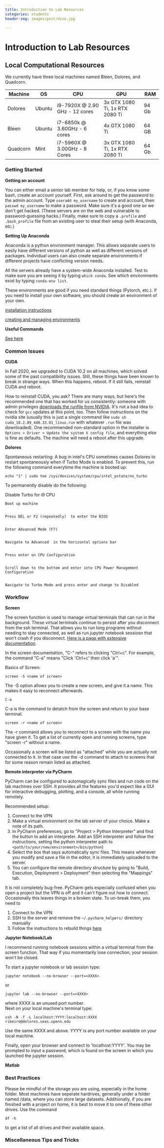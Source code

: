 ```yaml
---
title: Introduction to Lab Resources
categories: students
header-img: images/post/dino.jpg

---
```


# Introduction to Lab Resources

## Local Computational Resources

We currently have three local machines named Bleen, Dolores, and Quadcorn.

| Machine  | OS     | CPU                            | GPU                            | RAM   |
|----------|--------|--------------------------------|--------------------------------|-------|
| Dolores  | Ubuntu | i9-7920X @ 2.90 GHz - 12 cores | 3x GTX 1080 Ti, 1x RTX 2080 Ti | 94 Gb |
| Bleen    | Ubuntu | i7-6850k @ 3.60GHz - 6 cores   | 4x GTX 1080 Ti                 | 64 GB |
| Quadcorn | Mint   | i7-5960X @ 3.00GHz - 8 Cores   | 3x GTX 1080 Ti, 1x RTX 2080 Ti | 64 Gb |

### Getting Started

**Getting an account**

You can either email a senior lab member for help, or, if you know some bash, create an account yourself.
First, ask around to get the password to the admin account. Type `useradd my_username` to create
and account, then `passwd my_username` to make a password. Make sure it's a good one so we don't get hacked.
(These servers are on the web and vulnerable to password-guessing hacks.)
Finally, make sure to copy a `.profile` and `.bash_profile` file from an existing user to steal their setup (with Anaconda, etc.)

**Setting Up Anaconda**

Anaconda is a python environment manager. This allows separate users to easily have different versions of python as well as different versions of packages.
Individual users can also create separate environments if different projects have conflicting version needs.

All the servers already have a system-wide Anaconda installed. Test to make sure you are seeing it
by typing `which conda`. See which environments exist by typing `conda-env list`.

These environments are good if you need standard things (Pytorch, etc.).
If you need to install your own software, you should create an environment of your own.

[installation instructions](https://docs.anaconda.com/anaconda/install/linux/)

[creating and managing environments](https://docs.conda.io/projects/conda/en/latest/user-guide/tasks/manage-environments.html)

**Useful Commands**

[See here](https://TTI-DEL.github.io/Lab/2018/09/20/bleen-quadcorn-commands.html)


### Common Issues

**CUDA**

In Fall 2020, we upgraded to CUDA 10.2 on all machines, which solved some of the past compatibility issues. Still, these things have been known to break in strange ways. When this happens, reboot. If it still fails, reinstall CUDA and reboot.

How to reinstall CUDA, you ask? There are many ways, but here's the recommended one that has worked for us consistently: someone with admin privileges [downloads the runfile from NVIDIA](https://developer.nvidia.com/cuda-downloads). It's not a bad idea to check for `gcc` updates at this point, too. Then follow instructions on the nvidia site (usually this is just a single command like `sudo sh cuda_10.2.89_440.33.01_linux.run` with whatever `.run` file was downloaded). One recommended non-standard option in the installer is `Options > Driver > Update the system X config file`, and everything else is fine as defaults. The machine will need a reboot after this upgrade.

**Dolores**

Spontaneous restarting: A bug in intel's CPU sometimes causes Dolores to restart spontaneously when if Turbo Mode is enabled. To prevent this, run the following command everytime the machine is booted up:

    echo "1" | sudo tee /sys/devices/system/cpu/intel_pstate/no_turbo

To permanently disable do the following:

Disable Turbo for i9 CPU

    Boot up machine


    Press DEL or F2 (repeatedly)  to enter the BIOS


    Enter Advanced Mode (F7)


    Navigate to Advanced  in the horizontal options bar


    Press enter on CPU Configuration


    Scroll down to the bottom and enter into CPU Power Management Configuration


    Navigate to Turbo Mode and press enter and change to Disabled


### Workflow

**Screen**

The screen function is used to manage virtual terminals that can run in the background. These virtual terminals continue to persist after you disconnect from the ssh terminal. That allows you to run long programs without needing to stay connected, as well as run jupyter notebook sessiosn that won't crash if you disconnect. [Here is a page with extensive documentation](https://www.gnu.org/software/screen/manual/screen.html).

In the screen documentation, "C-" refers to clicking "Ctrl+c". For example, the command "C-a" means "Click 'Ctrl+c' then click 'a'".

Basics of Screen:

    screen -S <name of screen>

The -S option allows you to create a new screen, and give it a name. This makes it easy to reconnect afterwards.

    C-a

C-a is the command to detatch from the screen and return to your base terminal.

    screen -r <name of screen>

The -r command allows you to reconnect to a screen with the name you have given it. To get a list of currently open and running screens, type "screen -r" without a name.

Occasionally a screen will be listed as "attached" while you are actually not connected to it. In that case use the -d command to attach to screens that for some reason remain listed as attached.

**Remote interpreter via PyCharm**

PyCharm can be configured to automagically sync files and run code on the lab machines over SSH. It provides all the features you'd expect like a GUI for interactive debugging, plotting, and a console, all while running remotely.

Recommended setup:

1. Connect to the VPN
2. Make a virtual environment on the lab server of your choice. Make a note of its path.
3. In PyCharm preferences, go to "Project > Python Interpreter" and find the button to add an interpreter. Add an SSH interpreter and follow the instructions, setting the python interpreter path to `<path/to/your/new/environment>/bin/python`)
4. Select the box that says automatically sync files. This means whenever you modify and save a file in the editor, it is immediately uploaded to the server.
5. You can configure the remote directory structure by going to "Build, Execution, Deployment > Deployment" then selecting the "Mappings" tab.

It is not completely bug-free. PyCharm gets especially confused when you open a project but the VPN is off and it can't figure out how to connect. Occasionally this leaves things in a broken state. To un-break them, you need to

1. Connect to the VPN
2. SSH to the server and remove the `~/.pycharm_helpers/` directory manually
3. Follow the instructions to rebuild things [here](https://intellij-support.jetbrains.com/hc/en-us/community/posts/115000738804-How-to-update-skeletons-remote-interpreter?page=1#community_comment_115000623624)

**Jupyter Notebook/Lab**

I recommend running notebook sessions within a virtual terminal from the screen function. That way if you momentarily lose connection, your session won't be closed.

To start a jupyter notebook or lab session type:

    jupyter notebook --no-browser --port=<XXXX>
or

    jupyter lab --no-browser --port=<XXXX>

where XXXX is an unused port number.  
Next on your local machine's terminal type:

    ssh -N -f -L localhost:YYYY:localhost:XXXX ribeiro@dolores.seas.upenn.edu

Use the same XXXX and above. YYYY is any port number available on your local machine.

Finally, open your browser and connect to 'localhost:YYYY'. You may be prompted to input a password, which is found on the screen in which you launched the jupyter session.

**Matlab**

### Best Practices

Please be mindful of the storage you are using, especially in the home folder. Most machines have seperate hardrives, generally under a folder named /data<X>, where you can store large datasets. Additionally, if you are finished with a project on home, it is best to move it to one of these other drives. Use the command

    df -h
to get a list of all drives and their available space.


### Miscellaneous Tips and Tricks
